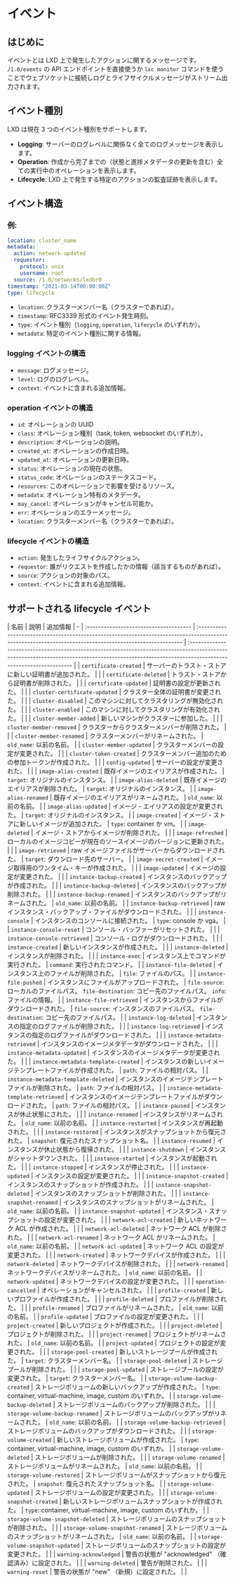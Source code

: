 # イベント <!-- Events -->

## はじめに <!-- Introduction -->
イベントとは LXD 上で発生したアクションに関するメッセージです。 `/1.0/events` の API エンドポイントを直接使うか `lxc monitor` コマンドを使うことでウェブソケットに接続しログとライフサイクルメッセージがストリーム出力されます。
<!--
Events are messages about actions that have occurred over LXD. Using the API endpoint `/1.0/events` directly or via
`lxc monitor` will connect to a WebSocket through which logs and lifecycle messages will be streamed.
-->

## イベント種別 <!-- Event types -->
LXD は現在 3 つのイベント種別をサポートします。
<!--
LXD Currently supports three event types.
-->
- **Logging**: サーバーのログレベルに関係なく全てのログメッセージを表示します。 <!-- Shows all logging messages regardless of the server logging level. -->
- **Operation**: 作成から完了までの（状態と進捗メタデータの更新を含む）全ての実行中のオペレーションを表示します。 <!-- Shows all ongoing operations from creation to completion (including updates to their state and progress metadata). -->
- **Lifecycle**: LXD 上で発生する特定のアクションの監査証跡を表示します。 <!-- Shows an audit trail for specific actions occurring over LXD. -->

## イベント構造 <!-- Event structure -->
### 例: <!-- Example: -->
```yaml
location: cluster_name
metadata:
  action: network-updated
  requestor:
    protocol: unix
    username: root
  source: /1.0/networks/lxdbr0
timestamp: "2021-03-14T00:00:00Z"
type: lifecycle
```
- `location`: クラスターメンバー名（クラスターであれば）。 <!-- The cluster member name (if clustered). -->
- `timestamp`: RFC3339 形式のイベント発生時刻。 <!-- Time that the event occurred in RFC3339 format. -->
- `type`: イベント種別（`logging`, `operation`, `lifecycle` のいずれか）。 <!-- The type of event this is (one of `logging`, `operation`, or `lifecycle`). -->
- `metadata`: 特定のイベント種別に関する情報。 <!-- Information about the specific event type. -->

### logging イベントの構造 <!-- Logging event structure -->
- `message`: ログメッセージ。 <!-- The log message. -->
- `level`: ログのログレベル。 <!-- The log-level of the log. -->
- `context`: イベントに含まれる追加情報。 <!-- Additional information included in the event. -->

### operation イベントの構造 <!-- Operation event structure -->
- `id`: オペレーションの UUID <!-- The UUID of the operation. -->
- `class`: オペレーション種別（task, token, websocket のいずれか）。 <!-- The type of operation (task, token, or websocket). -->
- `description`: オペレーションの説明。 <!-- A description of the operation. -->
- `created_at`: オペレーションの作成日時。 <!-- The operation's creation date. -->
- `updated_at`: オペレーションの更新日時。 <!-- The operation's date of last change. -->
- `status`: オペレーションの現在の状態。 <!-- The current state of the operation. -->
- `status_code`: オペレーションのステータスコード。 <!-- The operation status code. -->
- `resources`: このオペレーションで影響を受けるリソース。 <!-- Resources affected by this operation. -->
- `metadata`: オペレーション特有のメタデータ。 <!-- Operation specific metadata. -->
- `may_cancel`: オペレーションがキャンセル可能か。 <!-- Whether the operation may be cancelled. -->
- `err`: オペレーションのエラーメッセージ。 <!-- Error message of the operation. -->
- `location`: クラスターメンバー名（クラスターであれば）。 <!-- The cluster member name (if clustered). -->

### lifecycle イベントの構造 <!-- Lifecycle event structure -->
- `action`: 発生したライフサイクルアクション。 <!-- The lifecycle action that occurred. -->
- `requestor`: 誰がリクエストを作成したかの情報（該当するものがあれば）。 <!-- Information about who is making the request (if applicable). -->
- `source`: アクションの対象のパス。 <!-- Path to what is being acted upon. -->
- `context`: イベントに含まれる追加情報。 <!-- Additional information included in the event. -->

## サポートされる lifecycle イベント <!-- Supported lifecycle events -->
| 名前 <!-- Name -->                     | 説明 <!-- Description -->                                                                                                                               | 追加情報 <!-- Additional Information -->                                                                                                                                                          | -
| :------------------------------------- | :------------------------------------------------------------------------------------------------------------------------------------------------------ | :------------------------------------------------------------------------------------------------------------------------------------------------------------------------------------------------ |
| `certificate-created`                  | サーバーのトラスト・ストアに新しい証明書が追加された。 <!-- A new certificate has been added to the server trust store. -->                             |                                                                                                                                                                                                   |
| `certificate-deleted`                  | トラスト・ストアから証明書が削除された。 <!-- The certificate has been deleted from the trust store. -->                                                |                                                                                                                                                                                                   |
| `certificate-updated`                  | 証明書の設定が更新された。 <!-- The certificate's configuration has been updated. -->                                                                   |                                                                                                                                                                                                   |
| `cluster-certificate-updated`          | クラスター全体の証明書が変更された。 <!-- The certificate for the whole cluster has changed. -->                                                        |                                                                                                                                                                                                   |
| `cluster-disabled`                     | このマシンに対してクラスタリングが無効化された。 <!-- Clustering has been disabled for this machine. -->                                                |                                                                                                                                                                                                   |
| `cluster-enabled`                      | このマシンに対してクラスタリングが有効化された。 <!-- Clustering has been enabled for this machine. -->                                                 |                                                                                                                                                                                                   |
| `cluster-member-added`                 | 新しいマシンがクラスターに参加した。 <!-- A new machine has joined the cluster. -->                                                                     |                                                                                                                                                                                                   |
| `cluster-member-removed`               | クラスターからクラスターメンバーが削除された。 <!-- The cluster member has been removed from the cluster. -->                                           |                                                                                                                                                                                                   |
| `cluster-member-renamed`               | クラスターメンバーがリネームされた。 <!-- The cluster member has been renamed. -->                                                                      | `old_name`: 以前の名前。 <!-- the previous name. -->                                                                                                                                              |
| `cluster-member-updated`               | クラスターメンバーの設定が変更された。 <!-- The cluster member's configuration been edited. -->                                                         |                                                                                                                                                                                                   |
| `cluster-token-created`                | クラスターメンバー追加のための参加トークンが作成された。 <!-- A join token for adding a cluster member has been created. -->                            |                                                                                                                                                                                                   |
| `config-updated`                       | サーバーの設定が変更された。 <!-- The server configuration has changed. -->                                                                             |                                                                                                                                                                                                   |
| `image-alias-created`                  | 既存イメージのエイリアスが作成された。 <!-- An alias has been created for an existing image. -->                                                        | `target`: オリジナルのインスタンス。 <!-- the original instance. -->                                                                                                                              |
| `image-alias-deleted`                  | 既存イメージのエイリアスが削除された。 <!-- An alias has been deleted for an existing image. -->                                                        | `target`: オリジナルのインスタンス。 <!-- the original instance. -->                                                                                                                              |
| `image-alias-renamed`                  | 既存イメージのエイリアスがリネームされた。 <!-- The alias for an existing image has been renamed. -->                                                   | `old_name`: 以前の名前。 <!-- the previous name. -->                                                                                                                                              |
| `image-alias-updated`                  | イメージ・エイリアスの設定が変更された。 <!-- The configuration for an image alias has changed. -->                                                     | `target`: オリジナルのインスタンス。 <!-- the original instance. -->                                                                                                                              |
| `image-created`                        | イメージ・ストアに新しいイメージが追加された。 <!-- A new image has been added to the image store. -->                                                  | `type`: container か vm。 <!-- container or vm. -->                                                                                                                                               |
| `image-deleted`                        | イメージ・ストアからイメージが削除された。 <!-- The image has been deleted from the image store. -->                                                    |                                                                                                                                                                                                   |
| `image-refreshed`                      | ローカルのイメージコピーが現在のソースイメージのバージョンに更新された。 <!-- The local image copy has updated to the current source image version. --> |                                                                                                                                                                                                   |
| `image-retrieved`                      | raw イメージファイルがサーバーからダウンロードされた。 <!-- The raw image file has been downloaded from the server. -->                                 | `target`: ダウンロード先のサーバー。 <!-- destination server. -->                                                                                                                                 |
| `image-secret-created`                 | イメージ取得用のワンタイム・キーが作成された。 <!-- A one-time key to fetch this image has been created. -->                                            |                                                                                                                                                                                                   |
| `image-updated`                        | イメージの設定が変更された。 <!-- The image's configuration has changed. -->                                                                            |                                                                                                                                                                                                   |
| `instance-backup-created`              | インスタンスのバックアップが作成された。 <!-- A backup of the instance has been created. -->                                                            |                                                                                                                                                                                                   |
| `instance-backup-deleted`              | インスタンスのバックアップが削除された。 <!-- The instance backup has been deleted. -->                                                                 |                                                                                                                                                                                                   |
| `instance-backup-renamed`              | インスタンスのバックアップがリネームされた。 <!-- The instance backup has been renamed. -->                                                             | `old_name`: 以前の名前。 <!-- the previous name. -->                                                                                                                                              |
| `instance-backup-retrieved`            | raw インスタンス・バックアップ・ファイルがダウンロードされた。 <!-- The raw instance backup file has been downloaded. -->                               |                                                                                                                                                                                                   |
| `instance-console`                     | インスタンスのコンソールに接続された。 <!-- Connected to the console of the instance. -->                                                               | `type`: console か vga。 <!-- console or vga. -->                                                                                                                                                 |
| `instance-console-reset`               | コンソール・バッファーがリセットされた。 <!-- The console buffer has been reset. -->                                                                    |                                                                                                                                                                                                   |
| `instance-console-retrieved`           | コンソール・ログがダウンロードされた。 <!-- The console log has been downloaded. -->                                                                    |                                                                                                                                                                                                   |
| `instance-created`                     | 新しいインスタンスが作成された。 <!-- A new instance has been created. -->                                                                              |                                                                                                                                                                                                   |
| `instance-deleted`                     | インスタンスが削除された。 <!-- The instance has been deleted. -->                                                                                      |                                                                                                                                                                                                   |
| `instance-exec`                        | インスタンス上でコマンドが実行された。 <!-- A command has been executed on the instance. -->                                                            | `command`: 実行されたコマンド。 <!-- the command to be executed. -->                                                                                                                              |
| `instance-file-deleted`                | インスタンス上のファイルが削除された。 <!-- A file on the instance has been deleted. -->                                                                | `file`: ファイルのパス。 <!-- path to the file. -->                                                                                                                                               |
| `instance-file-pushed`                 | インスタンスにファイルがアップロードされた。 <!-- The file has been pushed to the instance. -->                                                         | `file-source`: ローカルのファイルパス。 <!--local file path. --> `file-destination`: コピー先のファイルパス。 <!-- destination file path. --> `info`: ファイルの情報。 <!-- file information. --> |
| `instance-file-retrieved`              | インスタンスからファイルがダウンロードされた。<!-- The file has been downloaded from the instance. -->                                                  | `file-source`: インスタンスのファイルパス。 <!-- instance file path. --> `file-destination`: コピー先のファイルパス。 <!-- destination file path. -->                                             |
| `instance-log-deleted`                 | インスタンスの指定のログファイルが削除された。 <!-- The instance's specified log file has been deleted. -->                                             |                                                                                                                                                                                                   |
| `instance-log-retrieved`               | インスタンスの指定のログファイルがダウンロードされた。 <!-- The instance's specified log file has been downloaded. -->                                  |                                                                                                                                                                                                   |
| `instance-metadata-retrieved`          | インスタンスのイメージメタデータがダウンロードされた。 <!-- The instance's image metadata has been downloaded. -->                                      |                                                                                                                                                                                                   |
| `instance-metadata-updated`            | インスタンスのイメージメタデータが変更された。 <!-- The instance's image metadata has changed. -->                                                      |                                                                                                                                                                                                   |
| `instance-metadata-template-created`   | インスタンスの新しいイメージテンプレートファイルが作成された。 <!-- A new image template file for the instance has been created. -->                    | `path`: ファイルの相対パス。 <!-- relative file path. -->                                                                                                                                         |
| `instance-metadata-template-deleted`   | インスタンスのイメージテンプレートファイルが削除された。 <!-- The image template file for the instance has been deleted. -->                            | `path`: ファイルの相対パス。 <!-- relative file path. -->                                                                                                                                         |
| `instance-metadata-template-retrieved` | インスタンスのイメージテンプレートファイルがダウンロードされた。 <!-- The image template file for the instance has been downloaded. -->                 | `path`: ファイルの相対パス。 <!-- relative file path. -->                                                                                                                                         |
| `instance-paused`                      | インスタンスが休止状態にされた。 <!-- The instance has been put in a paused state. -->                                                                  |                                                                                                                                                                                                   |
| `instance-renamed`                     | インスタンスがリネームされた。 <!-- The instance has been renamed. -->                                                                                  | `old_name`: 以前の名前。 <!-- the previous name. -->                                                                                                                                              |
| `instance-restarted`                   | インスタンスが再起動された。 <!-- The instance has restarted. -->                                                                                       |                                                                                                                                                                                                   |
| `instance-restored`                    | インスタンスがスナップショットから復元された。 <!-- The instance has been restored from a snapshot. -->                                                 | `snapshot`: 復元されたスナップショット名。 <!-- name of the snapshot being restored. -->                                                                                                          |
| `instance-resumed`                     | インスタンスが休止状態から復帰された。 <!-- The instance has resumed after being paused. -->                                                            |                                                                                                                                                                                                   |
| `instance-shutdown`                    | インスタンスがシャットダウンされた。 <!-- The instance has shut down. -->                                                                               |                                                                                                                                                                                                   |
| `instance-started`                     | インスタンスが起動された。 <!-- The instance has started. -->                                                                                           |                                                                                                                                                                                                   |
| `instance-stopped`                     | インスタンスが停止された。 <!-- The instance has stopped. -->                                                                                           |                                                                                                                                                                                                   |
| `instance-updated`                     | インスタンスの設定が変更された。 <!-- The instance's configuration has changed. -->                                                                     |                                                                                                                                                                                                   |
| `instance-snapshot-created`            | インスタンスのスナップショットが作成された。 <!-- A snapshot of the instance has been created. -->                                                      |                                                                                                                                                                                                   |
| `instance-snapshot-deleted`            | インスタンスのスナップショットが削除された。 <!-- The instance snapshot has been deleted. -->                                                           |                                                                                                                                                                                                   |
| `instance-snapshot-renamed`            | インスタンスのスナップショットがリネームされた。 <!-- The instance snapshot has been renamed. -->                                                       | `old_name`: 以前の名前。<!-- the previous name. -->                                                                                                                                               |
| `instance-snapshot-updated`            | インスタンス・スナップショットの設定が変更された。 <!-- The instance snapshot's configuration has changed. -->                                          |                                                                                                                                                                                                   |
| `network-acl-created`                  | 新しいネットワーク ACL が作成された。 <!-- A new network acl has been created. -->                                                                      |                                                                                                                                                                                                   |
| `network-acl-deleted`                  | ネットワーク ACL が削除された。 <!-- The network acl has been deleted. -->                                                                              |                                                                                                                                                                                                   |
| `network-acl-renamed`                  | ネットワーク ACL がリネームされた。 <!-- The network acl has been renamed. -->                                                                          | `old_name`: 以前の名前。 <!-- the previous name. -->                                                                                                                                              |
| `network-acl-updated`                  | ネットワーク ACL の設定が変更された。 <!-- The network acl configuration has changed. -->                                                               |                                                                                                                                                                                                   |
| `network-created`                      | ネットワークデバイスが作成された。 <!-- A network device has been created. -->                                                                          |                                                                                                                                                                                                   |
| `network-deleted`                      | ネットワークデバイスが削除された。 <!-- The network device has been deleted. -->                                                                        |                                                                                                                                                                                                   |
| `network-renamed`                      | ネットワークデバイスがリネームされた。 <!-- The network device has been renamed. -->                                                                    | `old_name`: 以前の名前。 <!-- the previous name. -->                                                                                                                                              |
| `network-updated`                      | ネットワークデバイスの設定が変更された。 <!-- The network device's configuration has changed. -->                                                       |                                                                                                                                                                                                   |
| `operation-cancelled`                  | オペレーションがキャンセルされた。 <!-- The operation has been cancelled. -->                                                                           |                                                                                                                                                                                                   |
| `profile-created`                      | 新しいプロファイルが作成された。 <!-- A new profile has been created. -->                                                                               |                                                                                                                                                                                                   |
| `profile-deleted`                      | プロファイルが削除された。 <!-- The profile has been deleted. -->                                                                                       |                                                                                                                                                                                                   |
| `profile-renamed`                      | プロファイルがリネームされた。 <!-- The profile has been renamed . -->                                                                                  | `old_name`: 以前の名前。 <!-- the previous name. -->                                                                                                                                              |
| `profile-updated`                      | プロファイルの設定が変更された。 <!-- The profile's configuration has changed. -->                                                                      |                                                                                                                                                                                                   |
| `project-created`                      | 新しいプロジェクトが作成された。 <!-- A new project has been created. -->                                                                               |                                                                                                                                                                                                   |
| `project-deleted`                      | プロジェクトが削除された。 <!-- The project has been deleted. -->                                                                                       |                                                                                                                                                                                                   |
| `project-renamed`                      | プロジェクトがリネームされた。 <!-- The project has been renamed. -->                                                                                   | `old_name`: 以前の名前。 <!-- the previous name. -->                                                                                                                                              |
| `project-updated`                      | プロジェクトの設定が変更された。 <!-- The project's configuration has changed. -->                                                                      |                                                                                                                                                                                                   |
| `storage-pool-created`                 | 新しいストレージプールが作成された。 <!-- A new storage pool has been created. -->                                                                      | `target`: クラスターメンバー名。 <!-- cluster member name. -->                                                                                                                                    |
| `storage-pool-deleted`                 | ストレージプールが削除された。 <!-- The storage pool has been deleted. -->                                                                              |                                                                                                                                                                                                   |
| `storage-pool-updated`                 | ストレージプールの設定が変更された。 <!-- The storage pool's configuration has changed. -->                                                             | `target`: クラスターメンバー名。 <!-- cluster member name. -->                                                                                                                                    |
| `storage-volume-backup-created`        | ストレージボリュームの新しいバックアップが作成された。 <!-- A new backup for the storage volume has been created. -->                                   | `type`: container, virtual-machine, image, custom のいずれか。 <!-- container, virtual-machine, image, or custom. -->                                                                             |
| `storage-volume-backup-deleted`        | ストレージボリュームのバックアップが削除された。 <!-- The storage volume's backup has been deleted. -->                                                 |                                                                                                                                                                                                   |
| `storage-volume-backup-renamed`        | ストレージボリュームのバックアップがリネームされた。 <!-- The storage volume's backup has been renamed. -->                                             | `old_name`: 以前の名前。 <!-- the previous name. -->                                                                                                                                              |
| `storage-volume-backup-retrieved`      | ストレージボリュームのバックアップがダウンロードされた。 <!-- The storage volume's backup has been downloaded. -->                                      |                                                                                                                                                                                                   |
| `storage-volume-created`               | 新しいストレージボリュームが作成された。 <!-- A new storage volume has been created. -->                                                                | `type`: container, virtual-machine, image, custom のいずれか。 <!-- container, virtual-machine, image, or custom. -->                                                                             |
| `storage-volume-deleted`               | ストレージボリュームが削除された。 <!-- The storage volume has been deleted. -->                                                                        |                                                                                                                                                                                                   |
| `storage-volume-renamed`               | ストレージボリュームがリネームされた。 <!-- The storage volume has been renamed. -->                                                                    | `old_name`: 以前の名前。 <!-- the previous name. -->                                                                                                                                              |
| `storage-volume-restored`              | ストレージボリュームがスナップショットから復元された。 <!-- The storage volume has been restored from a snapshot. -->                                   | `snapshot`: 復元されたスナップショット名。 <!-- name of the snapshot being restored. -->                                                                                                          |
| `storage-volume-updated`               | ストレージボリュームの設定が変更された。 <!-- The storage volume's configuration has changed. -->                                                       |                                                                                                                                                                                                   |
| `storage-volume-snapshot-created`      | 新しいストレージボリュームスナップショットが作成された。 <!-- A new storage volume snapshot has been created. -->                                       | `type`: container, virtual-machine, image, custom のいずれか。 <!-- container, virtual-machine, image, or custom. -->                                                                             |
| `storage-volume-snapshot-deleted`      | ストレージボリュームのスナップショットが削除された。 <!-- The storage volume's snapshot has been deleted. -->                                           |                                                                                                                                                                                                   |
| `storage-volume-snapshot-renamed`      | ストレージボリュームのスナップショットがリネームされた。 <!-- The storage volume's snapshot has been renamed. -->                                       | `old_name`: 以前の名前。 <!-- the previous name. -->                                                                                                                                              |
| `storage-volume-snapshot-updated`      | ストレージボリュームのスナップショットの設定が変更された。 <!-- The configuration for the storage volume's snapshot has changed. -->                    |                                                                                                                                                                                                   |
| `warning-acknowledged`                 | 警告の状態が "acknowledged" （確認済み）に設定された。 <!-- The warning's status has been set to "acknowledged". -->                                    |                                                                                                                                                                                                   |
| `warning-deleted`                      | 警告が削除された。 <!-- The warning has been deleted. -->                                                                                               |                                                                                                                                                                                                   |
| `warning-reset`                        | 警告の状態が "new" （新規）に設定された。 <!-- The warning's status has been set to "new". -->                                                          |                                                                                                                                                                                                   |
